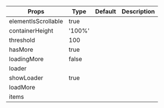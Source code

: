 | Props  	|  Type 	|  Default 	| Description  	|
|---	|---	|---	|---	|
| elementIsScrollable  	| true  	|   	|   	|
| containerHeight  	|  '100%' 	|   	|   	|
| threshold  	| 100  	|   	|   	|
| hasMore  	|  true 	|   	|   	|
| loadingMore  	|  false 	|   	|   	|
| loader  	|   	|   	|   	|
| showLoader  	| true  	|   	|   	|
| loadMore  	|   	|   	|   	|
| items  	|   	|   	|   	|
